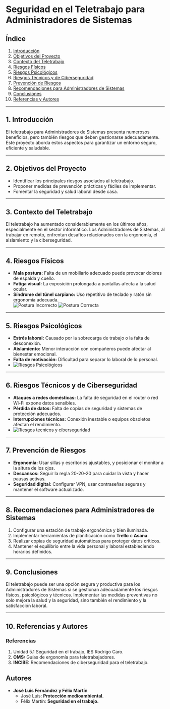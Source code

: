 # Seguridad en el Teletrabajo para Administradores de Sistemas

## Índice
1. [Introducción](#introducción)  
2. [Objetivos del Proyecto](#objetivos-del-proyecto)  
3. [Contexto del Teletrabajo](#contexto-del-teletrabajo)  
4. [Riesgos Físicos](#riesgos-físicos)  
5. [Riesgos Psicológicos](#riesgos-psicológicos)  
6. [Riesgos Técnicos y de Ciberseguridad](#riesgos-técnicos-y-de-ciberseguridad)  
7. [Prevención de Riesgos](#prevención-de-riesgos)  
8. [Recomendaciones para Administradores de Sistemas](#recomendaciones-para-administradores-de-sistemas)  
9. [Conclusiones](#conclusiones)  
10. [Referencias y Autores](#referencias-y-autores)  

---

## 1. Introducción
El teletrabajo para Administradores de Sistemas presenta numerosos beneficios, pero también riesgos que deben gestionarse adecuadamente. Este proyecto aborda estos aspectos para garantizar un entorno seguro, eficiente y saludable.

---

## 2. Objetivos del Proyecto
- Identificar los principales riesgos asociados al teletrabajo.  
- Proponer medidas de prevención prácticas y fáciles de implementar.  
- Fomentar la seguridad y salud laboral desde casa.  

---

## 3. Contexto del Teletrabajo
El teletrabajo ha aumentado considerablemente en los últimos años, especialmente en el sector informático. Los Administradores de Sistemas, al trabajar en remoto, enfrentan desafíos relacionados con la ergonomía, el aislamiento y la ciberseguridad.

---

## 4. Riesgos Físicos
- **Mala postura:** Falta de un mobiliario adecuado puede provocar dolores de espalda y cuello.  
- **Fatiga visual:** La exposición prolongada a pantallas afecta a la salud ocular.  
- **Síndrome del túnel carpiano:** Uso repetitivo de teclado y ratón sin ergonomía adecuada.  
![Postura Incorrecto](https://quiropractica1.com/wp-content/uploads/2018/11/MALA-POSTUR.jpg)
![Postura Correcta](https://pbs.twimg.com/media/Dr5LQ8yXcAA3rRp.jpg)
---

## 5. Riesgos Psicológicos
- **Estrés laboral:** Causado por la sobrecarga de trabajo o la falta de desconexión.  
- **Aislamiento:** Menor interacción con compañeros puede afectar al bienestar emocional.  
- **Falta de motivación:** Dificultad para separar lo laboral de lo personal.  
- ![Riesgos Psicológicos](https://prevenfor.es/wp-content/uploads/2023/10/recursos-articulos-blog_salud-mental-11-1024x493.jpg)

---

## 6. Riesgos Técnicos y de Ciberseguridad
- **Ataques a redes domésticas:** La falta de seguridad en el router o red Wi-Fi expone datos sensibles.  
- **Pérdida de datos:** Falta de copias de seguridad y sistemas de protección adecuados.  
- **Interrupciones técnicas:** Conexión inestable o equipos obsoletos afectan el rendimiento.  
- ![Riesgos tecnicos y ciberseguridad](https://img.pica-ai.com/image/aigc/alg&watermark&p&1e223869d7ada90d68fce8ca62abe1fb_1024_1024.webp)

---

## 7. Prevención de Riesgos
- **Ergonomía:** Usar sillas y escritorios ajustables, y posicionar el monitor a la altura de los ojos.  
- **Descansos:** Seguir la regla 20-20-20 para cuidar la vista y hacer pausas activas.  
- **Seguridad digital:** Configurar VPN, usar contraseñas seguras y mantener el software actualizado.  

---

## 8. Recomendaciones para Administradores de Sistemas
1. Configurar una estación de trabajo ergonómica y bien iluminada.  
2. Implementar herramientas de planificación como **Trello** o **Asana**.  
3. Realizar copias de seguridad automáticas para proteger datos críticos.  
4. Mantener el equilibrio entre la vida personal y laboral estableciendo horarios definidos.  

---

## 9. Conclusiones
El teletrabajo puede ser una opción segura y productiva para los Administradores de Sistemas si se gestionan adecuadamente los riesgos físicos, psicológicos y técnicos. Implementar las medidas preventivas no solo mejora la salud y la seguridad, sino también el rendimiento y la satisfacción laboral.

---

## 10. Referencias y Autores
### Referencias
1. Unidad 5.1 Seguridad en el trabajo, IES Rodrigo Caro.
2. **OMS:** Guías de ergonomía para teletrabajadores.  
3. **INCIBE:** Recomendaciones de ciberseguridad para el teletrabajo.  

## Autores  
- **José Luis Fernández y Félix Martín**  
  - José Luis: **Protección medioambiental.**  
  - Félix Martín: **Seguridad en el trabajo.**
